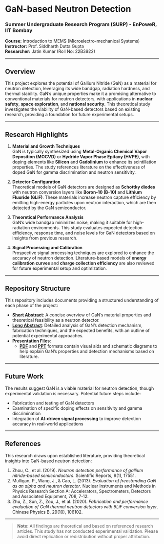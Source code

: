 # GaN-based Neutron Detection

### Summer Undergraduate Research Program (SURP) - EnPoweR, IIT Bombay  
**Course:** Introduction to MEMS (Microelectro-mechanical Systems)  
**Instructor:** Prof. Siddharth Dutta Gupta  
**Researcher:** Jatin Kumar (Roll No: 22B3922)  

---

## Overview

This project explores the potential of Gallium Nitride (GaN) as a material for neutron detection, leveraging its wide bandgap, radiation hardness, and thermal stability. GaN’s unique properties make it a promising alternative to conventional materials for neutron detectors, with applications in **nuclear safety**, **space exploration**, and **national security**. This theoretical study investigates the viability of GaN-based detectors based on existing research, providing a foundation for future experimental setups.

---

## Research Highlights

1. **Material and Growth Techniques**  
   GaN is typically synthesized using **Metal-Organic Chemical Vapor Deposition (MOCVD)** or **Hydride Vapor Phase Epitaxy (HVPE)**, with doping elements like **Silicon** and **Gadolinium** to enhance its scintillation properties. The study references literature on the effectiveness of doped GaN for gamma discrimination and neutron sensitivity.

2. **Detector Configuration**  
   Theoretical models of GaN detectors are designed as **Schottky diodes** with neutron conversion layers like **Boron-10 (B-10)** and **Lithium Fluoride (6LiF)**. These materials increase neutron capture efficiency by emitting high-energy particles upon neutron interaction, which are then detected by the GaN semiconductor.

3. **Theoretical Performance Analysis**  
   GaN’s wide bandgap minimizes noise, making it suitable for high-radiation environments. This study evaluates expected detection efficiency, response time, and noise levels for GaN detectors based on insights from previous research.

4. **Signal Processing and Calibration**  
   Prospective signal processing techniques are explored to enhance the accuracy of neutron detection. Literature-based models of **energy calibration curves** and **charge collection efficiency** are also reviewed for future experimental setup and optimization.

---

## Repository Structure

This repository includes documents providing a structured understanding of each phase of the project:

- **[Short Abstract](https://github.com/brycisliova/GaN-Based-Neutron-Detector/blob/main/.Project_GaN_Short_Abstract.pdf)**: A concise overview of GaN’s material properties and theoretical feasibility as a neutron detector.
- **[Long Abstract](https://github.com/brycisliova/GaN-Based-Neutron-Detector/blob/main/.Project_GaN_Long_Abstract.pdf)**: Detailed analysis of GaN’s detection mechanism, fabrication techniques, and the expected benefits, with an outline of potential experimental approaches.
- **Presentation Files**:
  - **[PDF](https://github.com/brycisliova/GaN-Based-Neutron-Detector/blob/main/.Project_GaN_Presentation_PDF.pdf)** and **[PPT](https://github.com/brycisliova/GaN-Based-Neutron-Detector/blob/main/.Project_GaN_Presentation_PPT.pptx)** formats contain visual aids and schematic diagrams to help explain GaN’s properties and detection mechanisms based on literature.

---

## Future Work

The results suggest GaN is a viable material for neutron detection, though experimental validation is necessary. Potential future steps include:

- Fabrication and testing of GaN detectors
- Examination of specific doping effects on sensitivity and gamma discrimination
- Integration of **AI-driven signal processing** to improve detection accuracy in real-world applications

---

## References

This research draws upon established literature, providing theoretical insights into GaN-based neutron detection:

1. Zhou, C., et al. (2019). *Neutron detection performance of gallium nitride-based semiconductors*. Scientific Reports, 9(1), 17551.
2. Mulligan, P., Wang, J., & Cao, L. (2013). *Evaluation of freestanding GaN as an alpha and neutron detector*. Nuclear Instruments and Methods in Physics Research Section A: Accelerators, Spectrometers, Detectors and Associated Equipment, 708, 7-12.
3. Zhu, Z., Sun, Z., Zou, J., et al. (2020). *Fabrication and performance evaluation of GaN thermal neutron detectors with 6LiF conversion layer*. Chinese Physics B, 29(10), 106102.

---

> **Note**: All findings are theoretical and based on referenced research articles. This study has not conducted experimental validation. Please avoid direct replication or redistribution without proper attribution.
